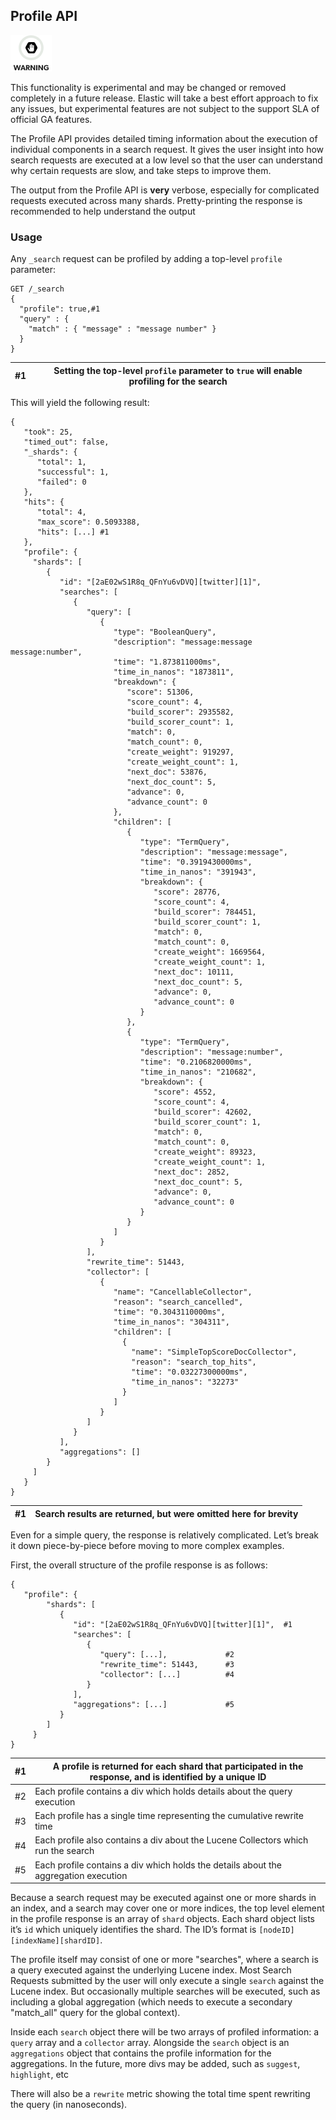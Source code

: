 ## Profile API

![Warning](images/icons/warning.png)

This functionality is experimental and may be changed or removed completely in a future release. Elastic will take a best effort approach to fix any issues, but experimental features are not subject to the support SLA of official GA features.

The Profile API provides detailed timing information about the execution of individual components in a search request. It gives the user insight into how search requests are executed at a low level so that the user can understand why certain requests are slow, and take steps to improve them.

The output from the Profile API is **very** verbose, especially for complicated requests executed across many shards. Pretty-printing the response is recommended to help understand the output

### Usage

Any `_search` request can be profiled by adding a top-level `profile` parameter:
    
    
    GET /_search
    {
      "profile": true,#1
      "query" : {
        "match" : { "message" : "message number" }
      }
    }

#1| Setting the top-level `profile` parameter to `true` will enable profiling for the search     
---|---  
  
This will yield the following result:
    
    
    {
       "took": 25,
       "timed_out": false,
       "_shards": {
          "total": 1,
          "successful": 1,
          "failed": 0
       },
       "hits": {
          "total": 4,
          "max_score": 0.5093388,
          "hits": [...] #1
       },
       "profile": {
         "shards": [
            {
               "id": "[2aE02wS1R8q_QFnYu6vDVQ][twitter][1]",
               "searches": [
                  {
                     "query": [
                        {
                           "type": "BooleanQuery",
                           "description": "message:message message:number",
                           "time": "1.873811000ms",
                           "time_in_nanos": "1873811",
                           "breakdown": {
                              "score": 51306,
                              "score_count": 4,
                              "build_scorer": 2935582,
                              "build_scorer_count": 1,
                              "match": 0,
                              "match_count": 0,
                              "create_weight": 919297,
                              "create_weight_count": 1,
                              "next_doc": 53876,
                              "next_doc_count": 5,
                              "advance": 0,
                              "advance_count": 0
                           },
                           "children": [
                              {
                                 "type": "TermQuery",
                                 "description": "message:message",
                                 "time": "0.3919430000ms",
                                 "time_in_nanos": "391943",
                                 "breakdown": {
                                    "score": 28776,
                                    "score_count": 4,
                                    "build_scorer": 784451,
                                    "build_scorer_count": 1,
                                    "match": 0,
                                    "match_count": 0,
                                    "create_weight": 1669564,
                                    "create_weight_count": 1,
                                    "next_doc": 10111,
                                    "next_doc_count": 5,
                                    "advance": 0,
                                    "advance_count": 0
                                 }
                              },
                              {
                                 "type": "TermQuery",
                                 "description": "message:number",
                                 "time": "0.2106820000ms",
                                 "time_in_nanos": "210682",
                                 "breakdown": {
                                    "score": 4552,
                                    "score_count": 4,
                                    "build_scorer": 42602,
                                    "build_scorer_count": 1,
                                    "match": 0,
                                    "match_count": 0,
                                    "create_weight": 89323,
                                    "create_weight_count": 1,
                                    "next_doc": 2852,
                                    "next_doc_count": 5,
                                    "advance": 0,
                                    "advance_count": 0
                                 }
                              }
                           ]
                        }
                     ],
                     "rewrite_time": 51443,
                     "collector": [
                        {
                           "name": "CancellableCollector",
                           "reason": "search_cancelled",
                           "time": "0.3043110000ms",
                           "time_in_nanos": "304311",
                           "children": [
                             {
                               "name": "SimpleTopScoreDocCollector",
                               "reason": "search_top_hits",
                               "time": "0.03227300000ms",
                               "time_in_nanos": "32273"
                             }
                           ]
                        }
                     ]
                  }
               ],
               "aggregations": []
            }
         ]
       }
    }

#1| Search results are returned, but were omitted here for brevity     
---|---  
  
Even for a simple query, the response is relatively complicated. Let’s break it down piece-by-piece before moving to more complex examples.

First, the overall structure of the profile response is as follows:
    
    
    {
       "profile": {
            "shards": [
               {
                  "id": "[2aE02wS1R8q_QFnYu6vDVQ][twitter][1]",  #1
                  "searches": [
                     {
                        "query": [...],             #2
                        "rewrite_time": 51443,      #3
                        "collector": [...]          #4
                     }
                  ],
                  "aggregations": [...]             #5
               }
            ]
         }
    }

#1| A profile is returned for each shard that participated in the response, and is identified by a unique ID     
---|---    
#2| Each profile contains a div which holds details about the query execution     
#3| Each profile has a single time representing the cumulative rewrite time     
#4| Each profile also contains a div about the Lucene Collectors which run the search     
#5| Each profile contains a div which holds the details about the aggregation execution   
  
Because a search request may be executed against one or more shards in an index, and a search may cover one or more indices, the top level element in the profile response is an array of `shard` objects. Each shard object lists it’s `id` which uniquely identifies the shard. The ID’s format is `[nodeID][indexName][shardID]`.

The profile itself may consist of one or more "searches", where a search is a query executed against the underlying Lucene index. Most Search Requests submitted by the user will only execute a single `search` against the Lucene index. But occasionally multiple searches will be executed, such as including a global aggregation (which needs to execute a secondary "match_all" query for the global context).

Inside each `search` object there will be two arrays of profiled information: a `query` array and a `collector` array. Alongside the `search` object is an `aggregations` object that contains the profile information for the aggregations. In the future, more divs may be added, such as `suggest`, `highlight`, etc

There will also be a `rewrite` metric showing the total time spent rewriting the query (in nanoseconds).
